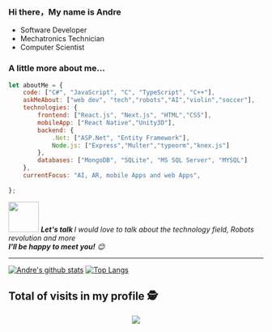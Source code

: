 ### Hi there，My name is Andre

- Software Developer
- Mechatronics Technician
- Computer Scientist

###  A little more about me...  

```javascript
let aboutMe = {
    code: ["C#", "JavaScript", "C", "TypeScript", "C++"],
    askMeAbout: ["web dev", "tech","robots","AI","violin","soccer"],
    technologies: {
        frontend: ["React.js", "Next.js", "HTML","CSS"],
        mobileApp: ["React Native","Unity3D"],
        backend: {
            .Net: ["ASP.Net", "Entity Framework"],
            Node.js: ["Express","Multer","typeorm","knex.js"]
        },
        databases: ["MongoDB", "SQLite", "MS SQL Server", "MYSQL"]
    },
    currentFocus: "AI, AR, mobile Apps and web Apps",
    
};
```

<img src="https://media.giphy.com/media/LnQjpWaON8nhr21vNW/giphy.gif" width="60"> <em><b>Let's talk </b> I would love to talk about the technology field, Robots revolution and more <br/><b>I'll be happy to meet you!</b> 😊</em>

---

[![Andre's github stats](https://github-readme-stats.vercel.app/api?username=Andre2553&show_icons=true&theme=merko)](https://github.com/anuraghazra/github-readme-stats) [![Top Langs](https://github-readme-stats.vercel.app/api/top-langs/?username=Andre2553&layout=compact&theme=merko)](https://github.com/anuraghazra/github-readme-stats)

<p align="center"> 

 ## Total of visits in my profile :detective: <br>
 <p align="center"> 
   <img alingn="center" src="https://profile-counter.glitch.me/Andre2553/count.svg" />
 </p>

